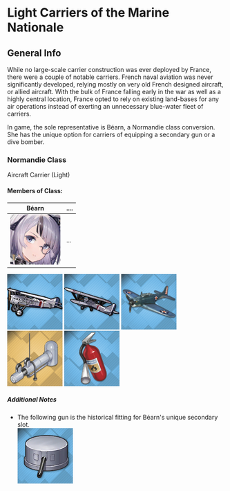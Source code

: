 # Light Carriers of the Marine Nationale

## General Info

While no large-scale carrier construction was ever deployed by France, there were a couple of notable carriers. French naval aviation was never significantly developed, relying mostly on very old French designed aircraft, or allied aircraft. With the bulk of France falling early in the war as well as a highly central location, France opted to rely on existing land-bases for any air operations instead of exerting an unnecessary blue-water fleet of carriers.

In game, the sole representative is Béarn, a Normandie class conversion. She has the unique option for carriers of equipping a secondary gun or a dive bomber.

### Normandie Class

Aircraft Carrier (Light)

#### Members of Class: <br/>
Béarn | ....
| ----- | ----- |
![Bearn](/Icons/Ship/MarineNationale/Bearn.png) |      ...        <br/>

![Gourdou-LeseurreGL.2](/Icons/Equipment/Aircraft/Fighter/Gourdou-LeseurreGL.2.png)
![LevasseurPL.7](/Icons/Equipment/Aircraft/Torpedo/LevasseurPL.7.png)
![SBD3](/Icons/Equipment/Aircraft/Bomber/SBD-3Dauntless.png)
![SteamCatapult](/Icons/Equipment/Auxiliary/SteamCatapult.png)
![Extinguisher](/Icons/Equipment/Auxiliary/Extinguisher.png) <br/>

##### Additional Notes
* The following gun is the historical fitting for Béarn's unique secondary slot.  <br/>
![155mm50Mle1920C](/Icons/Equipment/Guns/CL/155mm50Mle1920C.png) <br/>